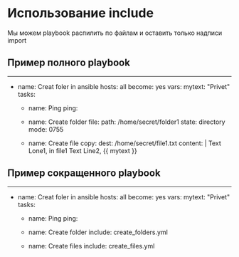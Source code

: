 # Использование include

Мы можем playbook распилить по файлам и оставить только надписи import

## Пример полного playbook

---

- name: Creat foler in ansible
  hosts: all
  become: yes
  vars:
  mytext: "Privet"
  tasks:

  - name: Ping
    ping:

  - name: Create folder
    file:
    path: /home/secret/folder1
    state: directory
    mode: 0755

  - name: Create file
    copy:
    dest: /home/secret/file1.txt
    content: |
    Text Lone1, in file1
    Text Line2, {{ mytext }}

## Пример сокращенного playbook

---

- name: Creat foler in ansible
  hosts: all
  become: yes
  vars:
  mytext: "Privet"
  tasks:

  - name: Ping
    ping:

  - name: Create folder
    include: create_folders.yml

  - name: Create files
    include: create_files.yml
